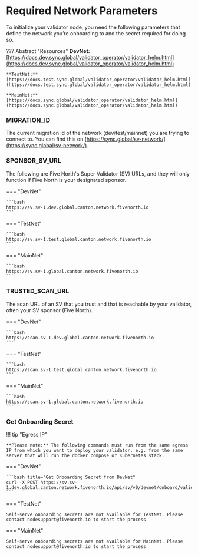 # Required Network Parameters

To initialize your validator node, you need the following parameters that define the network you’re onboarding to and the secret required for doing so.

??? Abstract "Resources"
    **DevNet:** [https://docs.dev.sync.global/validator_operator/validator_helm.html](https://docs.dev.sync.global/validator_operator/validator_helm.html)

    **TestNet:** [https://docs.test.sync.global/validator_operator/validator_helm.html](https://docs.test.sync.global/validator_operator/validator_helm.html)

    **MainNet:** [https://docs.sync.global/validator_operator/validator_helm.html](https://docs.sync.global/validator_operator/validator_helm.html)

### MIGRATION_ID
The current migration id of the network (dev/test/mainnet) you are trying to connect to. You can find this on [https://sync.global/sv-network/](https://sync.global/sv-network/).

### SPONSOR_SV_URL

The following are Five North's Super Validator (SV) URLs, and they will only function if Five North is your designated sponsor.

=== "DevNet"

    ```bash
    https://sv.sv-1.dev.global.canton.network.fivenorth.io
    ```

=== "TestNet"

    ```bash
    https://sv.sv-1.test.global.canton.network.fivenorth.io
    ```

=== "MainNet"

    ```bash
    https://sv.sv-1.global.canton.network.fivenorth.io
    ```

### TRUSTED_SCAN_URL
The scan URL of an SV that you trust and that is reachable by your validator, often your SV sponsor (Five North).

=== "DevNet"

    ```bash
    https://scan.sv-1.dev.global.canton.network.fivenorth.io
    ```

=== "TestNet"

    ```bash
    https://scan.sv-1.test.global.canton.network.fivenorth.io
    ```

=== "MainNet"

    ```bash
    https://scan.sv-1.global.canton.network.fivenorth.io
    ```

### Get Onboarding Secret

!!! tip "Egress IP"

    **Please note:** The following commands must run from the same egress IP from which you want to deploy your validator, e.g. from the same server that will run the docker compose or Kubernetes stack.

=== "DevNet"

    ```bash title="Get Onboarding Secret from DevNet"
    curl -X POST https://sv.sv-1.dev.global.canton.network.fivenorth.io/api/sv/v0/devnet/onboard/validator/prepare
    ```

=== "TestNet"

    Self-serve onboarding secrets are not available for TestNet. Please contact nodesupport@fivenorth.io to start the process

=== "MainNet"

    Self-serve onboarding secrets are not available for MainNet. Please contact nodesupport@fivenorth.io to start the process